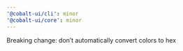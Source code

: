 ```yaml
---
'@cobalt-ui/cli': minor
'@cobalt-ui/core': minor
---
```


Breaking change: don’t automatically convert colors to hex
